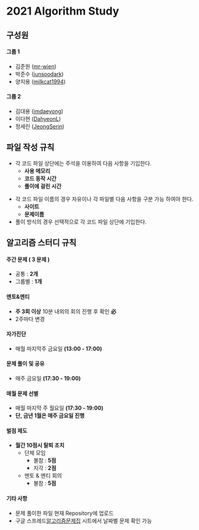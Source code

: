 # 2021 Algorithm Study
## 구성원
#### 그룹 1
- 김준원 ([mr-wien](https://github.com/Algorithm-2021/AlgorithmStudy/tree/master/mr-wien))
- 박준수 ([junsoodark](https://github.com/Algorithm-2021/AlgorithmStudy/tree/master/junsoodark))
- 양지용 ([milkcat1994](https://github.com/Algorithm-2021/AlgorithmStudy/tree/master/milkcat1994))
#### 그룹 2
- 김대용 ([imdaeyong](https://github.com/Algorithm-2021/AlgorithmStudy/tree/master/imdaeyong))
- 이다현 ([DahyeonL](https://github.com/Algorithm-2021/AlgorithmStudy/tree/master/DahyeonL))
- 정세린 ([JeongSerin](https://github.com/Algorithm-2021/AlgorithmStudy/tree/master/JeongSerin))

 

## 파일 작성 규칙
- 각 코드 파일 상단에는 주석을 이용하여 다음 사항을 기입한다. 
    - **사용 메모리**
    - **코드 동작 시간**
    - **풀이에 걸린 시간**
* 각 코드 파일 이름의 경우 자유이나 각 파일별 다음 사항을 구분 가능 하여야 한다.
    - **사이트**
    - **문제이름**
* 풀이 방식의 경우 선택적으로 각 코드 파일 상단에 기입한다.



## 알고리즘 스터디 규칙

#### 주간 문제  ( 3 문제 )
- 공통		  :  **2개**
- 그룹별      :  **1개**

#### 멘토&멘티
- **주 3회 이상** 10분 내외의 회의 진행 후 확인 **必**
- 2주마다 변경

#### 자가진단
- 매월 마지막주 금요일 **(13:00 - 17:00)**

#### 문제 풀이 및 공유
- 매주 금요일 **(17:30 - 19:00)**

#### 매월 문제 선별
- 매월 마지막 주 월요일 **(17:30 - 19:00)**
- **단, 금년 1월은 매주 금요일 진행**

#### 벌점 제도
- **월간 10점시 탈퇴 조치**
  - 단체 모임
    - 불참 : **5점**
    - 지각 : **2점**
  - 멘토 & 멘티 회의
    - 불참 : **5점**

 

#### 기타 사항
- 문제 풀이한 파일 현재 Repository에 업로드
- 구글 스프레드[알고리즘문제집](https://docs.google.com/spreadsheets/d/1EO8n87BPtKLv7OqOPdNjoXjhEfam5gkrbj6omKtyMWU/edit#gid=998207507) 시트에서 날짜별 문제 확인 가능
